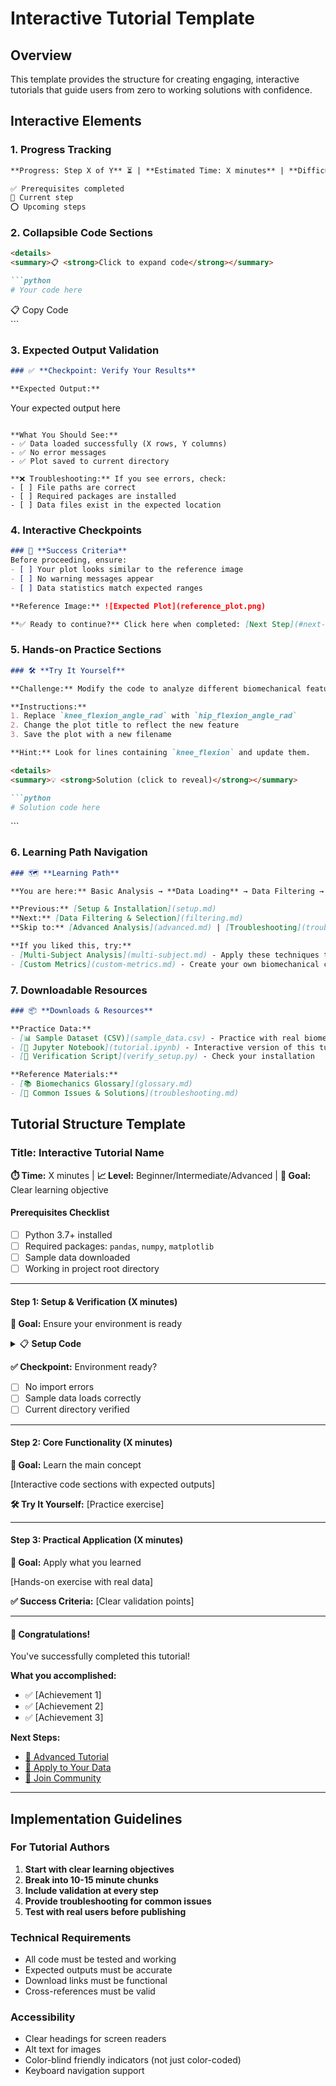 # Interactive Tutorial Template

## Overview
This template provides the structure for creating engaging, interactive tutorials that guide users from zero to working solutions with confidence.

## Interactive Elements

### 1. Progress Tracking
```markdown
**Progress: Step X of Y** ⏳ | **Estimated Time: X minutes** | **Difficulty: Beginner/Intermediate/Advanced**

✅ Prerequisites completed  
🔄 Current step  
⭕ Upcoming steps  
```

### 2. Collapsible Code Sections
```markdown
<details>
<summary>📋 <strong>Click to expand code</strong></summary>

```python
# Your code here
```

<div class="copy-button">📋 Copy Code</div>
</details>
```

### 3. Expected Output Validation
```markdown
### ✅ **Checkpoint: Verify Your Results**

**Expected Output:**
```
Your expected output here
```

**What You Should See:**
- ✅ Data loaded successfully (X rows, Y columns)
- ✅ No error messages
- ✅ Plot saved to current directory

**❌ Troubleshooting:** If you see errors, check:
- [ ] File paths are correct
- [ ] Required packages are installed
- [ ] Data files exist in the expected location
```

### 4. Interactive Checkpoints
```markdown
### 🎯 **Success Criteria**
Before proceeding, ensure:
- [ ] Your plot looks similar to the reference image
- [ ] No warning messages appear
- [ ] Data statistics match expected ranges

**Reference Image:** ![Expected Plot](reference_plot.png)

**✅ Ready to continue?** Click here when completed: [Next Step](#next-step)
```

### 5. Hands-on Practice Sections
```markdown
### 🛠️ **Try It Yourself**

**Challenge:** Modify the code to analyze different biomechanical features.

**Instructions:**
1. Replace `knee_flexion_angle_rad` with `hip_flexion_angle_rad`
2. Change the plot title to reflect the new feature
3. Save the plot with a new filename

**Hint:** Look for lines containing `knee_flexion` and update them.

<details>
<summary>💡 <strong>Solution (click to reveal)</strong></summary>

```python
# Solution code here
```
</details>
```

### 6. Learning Path Navigation
```markdown
### 🗺️ **Learning Path**

**You are here:** Basic Analysis → **Data Loading** → Data Filtering → Visualization → Statistics

**Previous:** [Setup & Installation](setup.md)  
**Next:** [Data Filtering & Selection](filtering.md)  
**Skip to:** [Advanced Analysis](advanced.md) | [Troubleshooting](troubleshooting.md)

**If you liked this, try:**
- [Multi-Subject Analysis](multi-subject.md) - Apply these techniques to multiple subjects
- [Custom Metrics](custom-metrics.md) - Create your own biomechanical calculations
```

### 7. Downloadable Resources
```markdown
### 📦 **Downloads & Resources**

**Practice Data:**
- [📊 Sample Dataset (CSV)](sample_data.csv) - Practice with real biomechanical data
- [📓 Jupyter Notebook](tutorial.ipynb) - Interactive version of this tutorial
- [🧪 Verification Script](verify_setup.py) - Check your installation

**Reference Materials:**
- [📚 Biomechanics Glossary](glossary.md)
- [🔧 Common Issues & Solutions](troubleshooting.md)
```

## Tutorial Structure Template

### Title: Interactive Tutorial Name
**⏱️ Time:** X minutes | **📈 Level:** Beginner/Intermediate/Advanced | **🎯 Goal:** Clear learning objective

#### Prerequisites Checklist
- [ ] Python 3.7+ installed
- [ ] Required packages: `pandas`, `numpy`, `matplotlib`
- [ ] Sample data downloaded
- [ ] Working in project root directory

---

#### **Step 1: Setup & Verification** (X minutes)
**🎯 Goal:** Ensure your environment is ready

<details>
<summary>📋 <strong>Setup Code</strong></summary>

```python
# Setup code with clear comments
```
</details>

**✅ Checkpoint:** Environment ready?
- [ ] No import errors
- [ ] Sample data loads correctly
- [ ] Current directory verified

---

#### **Step 2: Core Functionality** (X minutes)
**🎯 Goal:** Learn the main concept

[Interactive code sections with expected outputs]

**🛠️ Try It Yourself:** [Practice exercise]

---

#### **Step 3: Practical Application** (X minutes)
**🎯 Goal:** Apply what you learned

[Hands-on exercise with real data]

**✅ Success Criteria:** [Clear validation points]

---

#### **🎉 Congratulations!**
You've successfully completed this tutorial!

**What you accomplished:**
- ✅ [Achievement 1]
- ✅ [Achievement 2]
- ✅ [Achievement 3]

**Next Steps:**
- [🚀 Advanced Tutorial](next-tutorial.md)
- [🔬 Apply to Your Data](your-data.md)
- [🤝 Join Community](community.md)

---

## Implementation Guidelines

### For Tutorial Authors
1. **Start with clear learning objectives**
2. **Break into 10-15 minute chunks**
3. **Include validation at every step**
4. **Provide troubleshooting for common issues**
5. **Test with real users before publishing**

### Technical Requirements
- All code must be tested and working
- Expected outputs must be accurate
- Download links must be functional
- Cross-references must be valid

### Accessibility
- Clear headings for screen readers
- Alt text for images
- Color-blind friendly indicators (not just color-coded)
- Keyboard navigation support